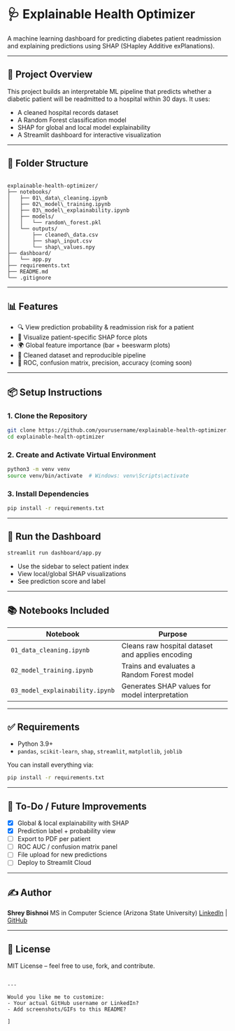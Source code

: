 
# 🩺 Explainable Health Optimizer

A machine learning dashboard for predicting diabetes patient readmission and explaining predictions using SHAP (SHapley Additive exPlanations).

---

## 🚀 Project Overview

This project builds an interpretable ML pipeline that predicts whether a diabetic patient will be readmitted to a hospital within 30 days. It uses:

- A cleaned hospital records dataset
- A Random Forest classification model
- SHAP for global and local model explainability
- A Streamlit dashboard for interactive visualization

---

## 📁 Folder Structure

```

explainable-health-optimizer/
├── notebooks/
│   ├── 01\_data\_cleaning.ipynb
│   ├── 02\_model\_training.ipynb
│   ├── 03\_model\_explainability.ipynb
│   ├── models/
│   │   └── random\_forest.pkl
│   └── outputs/
│       ├── cleaned\_data.csv
│       ├── shap\_input.csv
│       └── shap\_values.npy
├── dashboard/
│   └── app.py
├── requirements.txt
├── README.md
└── .gitignore

````

---

## 📊 Features

- 🔍 View prediction probability & readmission risk for a patient
- 🧬 Visualize patient-specific SHAP force plots
- 🌍 Global feature importance (bar + beeswarm plots)
- 📄 Cleaned dataset and reproducible pipeline
- 🧪 ROC, confusion matrix, precision, accuracy (coming soon)

---

## 📦 Setup Instructions

### 1. Clone the Repository

```bash
git clone https://github.com/yourusername/explainable-health-optimizer.git
cd explainable-health-optimizer
````

### 2. Create and Activate Virtual Environment

```bash
python3 -m venv venv
source venv/bin/activate  # Windows: venv\Scripts\activate
```

### 3. Install Dependencies

```bash
pip install -r requirements.txt
```

---

## 🧪 Run the Dashboard

```bash
streamlit run dashboard/app.py
```

* Use the sidebar to select patient index
* View local/global SHAP visualizations
* See prediction score and label

---

## 📚 Notebooks Included

| Notebook                        | Purpose                                          |
| ------------------------------- | ------------------------------------------------ |
| `01_data_cleaning.ipynb`        | Cleans raw hospital dataset and applies encoding |
| `02_model_training.ipynb`       | Trains and evaluates a Random Forest model       |
| `03_model_explainability.ipynb` | Generates SHAP values for model interpretation   |

---

## ✅ Requirements

* Python 3.9+
* `pandas`, `scikit-learn`, `shap`, `streamlit`, `matplotlib`, `joblib`

You can install everything via:

```bash
pip install -r requirements.txt
```

---

## 📌 To-Do / Future Improvements

* [x] Global & local explainability with SHAP
* [x] Prediction label + probability view
* [ ] Export to PDF per patient
* [ ] ROC AUC / confusion matrix panel
* [ ] File upload for new predictions
* [ ] Deploy to Streamlit Cloud

---

## ✍️ Author

**Shrey Bishnoi**
MS in Computer Science (Arizona State University)
[LinkedIn](https://linkedin.com) | [GitHub](https://github.com/yourusername)

---

## 📄 License

MIT License – feel free to use, fork, and contribute.

```

---

Would you like me to customize:
- Your actual GitHub username or LinkedIn?
- Add screenshots/GIFs to this README?

]
